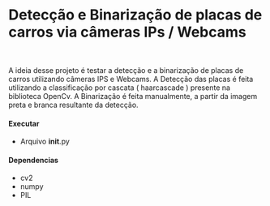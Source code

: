 <h1>Detecção e Binarização de placas de carros via câmeras IPs / Webcams</h1>
<br>

<p>
    A ideia desse projeto é testar a detecção e a binarização de placas de carros
    utilizando câmeras IPS e Webcams.
    A Detecção das placas é feita utilizando a classificação por cascata ( haarcascade ) presente na
    biblioteca OpenCv.
    A Binarização é feita manualmente, a partir da imagem preta e branca resultante da detecção.
</p>

#### Executar
* Arquivo __init__.py

#### Dependencias
* cv2
* numpy
* PIL